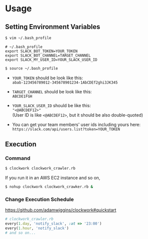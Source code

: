 # Usage
## Setting Environment Variables
```bash
$ vim ~/.bash_profile
```
```
# ~/.bash_profile
export SLACK_BOT_TOKEN=YOUR_TOKEN
export SLACK_BOT_CHANNEL=TARGET_CHANNEL
export SLACK_MY_USER_ID=YOUR_SLACK_USER_ID
```
```bash
$ source ~/.bash_profile
```
* `YOUR_TOKEN` should be look like this:  
`abab-123456789012-345678901234-1AbCDEf2ghi3JK345`
* `TARGET_CHANNEL` should be look like this:  
`ABCDE1FGH`
* `YOUR_SLACK_USER_ID` should be like this:  
`"<@ABCDEF12>"`  
(User ID is like `<@ABCDEF12>`, but it should be also double-quoted)

* You can get your team members' user ids including yours here:  
`https://slack.com/api/users.list?token=YOUR_TOKEN`

## Execution
### Command
```bash
$ clockwork clockwork_crawler.rb
```
If you run it in an AWS EC2 instance and so on,
```bash
$ nohup clockwork clockwork_crawker.rb &
```
### Change Execution Schedule
https://github.com/adamwiggins/clockwork#quickstart

```ruby
# clockwork_crawler.rb
every(1.day, 'notify_slack', :at => '23:00')
every(1.hour, 'notify_slack')
# and so on...
```
